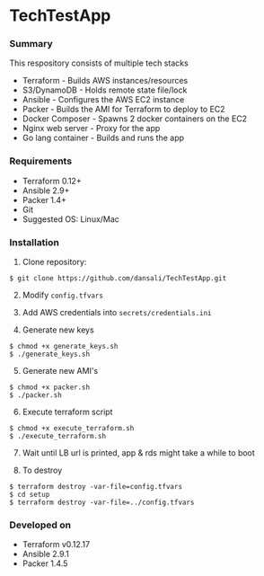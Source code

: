 # TechTestApp

### Summary

This respository consists of multiple tech stacks
* Terraform - Builds AWS instances/resources
* S3/DynamoDB - Holds remote state file/lock
* Ansible - Configures the AWS EC2 instance
* Packer - Builds the AMI for Terraform to deploy to EC2
* Docker Composer - Spawns 2 docker containers on the EC2
* Nginx web server - Proxy for the app
* Go lang container - Builds and runs the app

### Requirements

* Terraform 0.12+
* Ansible 2.9+
* Packer 1.4+
* Git
* Suggested OS: Linux/Mac

### Installation

1) Clone repository:

```
$ git clone https://github.com/dansali/TechTestApp.git
```

2) Modify ```config.tfvars```

3) Add AWS credentials into ```secrets/credentials.ini```

4) Generate new keys

```
$ chmod +x generate_keys.sh
$ ./generate_keys.sh
```

5) Generate new AMI's

```
$ chmod +x packer.sh
$ ./packer.sh
```

6) Execute terraform script

```
$ chmod +x execute_terraform.sh
$ ./execute_terraform.sh
```

7) Wait until LB url is printed, app & rds might take a while to boot

8) To destroy

```
$ terraform destroy -var-file=config.tfvars
$ cd setup
$ terraform destroy -var-file=../config.tfvars
```

### Developed on

* Terraform v0.12.17
* Ansible 2.9.1
* Packer 1.4.5